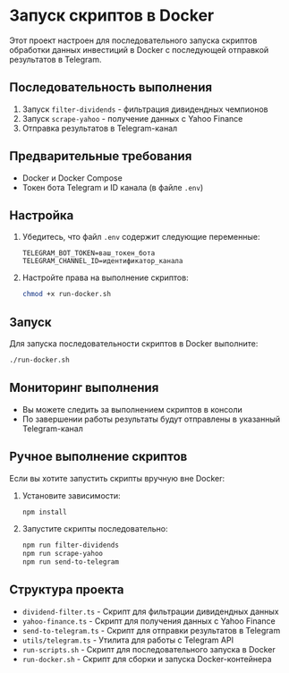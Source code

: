 # Запуск скриптов в Docker

Этот проект настроен для последовательного запуска скриптов обработки данных инвестиций в Docker с последующей отправкой результатов в Telegram.

## Последовательность выполнения

1. Запуск `filter-dividends` - фильтрация дивидендных чемпионов
2. Запуск `scrape-yahoo` - получение данных с Yahoo Finance
3. Отправка результатов в Telegram-канал

## Предварительные требования

- Docker и Docker Compose
- Токен бота Telegram и ID канала (в файле `.env`)

## Настройка

1. Убедитесь, что файл `.env` содержит следующие переменные:

   ```
   TELEGRAM_BOT_TOKEN=ваш_токен_бота
   TELEGRAM_CHANNEL_ID=идентификатор_канала
   ```

2. Настройте права на выполнение скриптов:
   ```bash
   chmod +x run-docker.sh
   ```

## Запуск

Для запуска последовательности скриптов в Docker выполните:

```bash
./run-docker.sh
```

## Мониторинг выполнения

- Вы можете следить за выполнением скриптов в консоли
- По завершении работы результаты будут отправлены в указанный Telegram-канал

## Ручное выполнение скриптов

Если вы хотите запустить скрипты вручную вне Docker:

1. Установите зависимости:

   ```bash
   npm install
   ```

2. Запустите скрипты последовательно:
   ```bash
   npm run filter-dividends
   npm run scrape-yahoo
   npm run send-to-telegram
   ```

## Структура проекта

- `dividend-filter.ts` - Скрипт для фильтрации дивидендных данных
- `yahoo-finance.ts` - Скрипт для получения данных с Yahoo Finance
- `send-to-telegram.ts` - Скрипт для отправки результатов в Telegram
- `utils/telegram.ts` - Утилита для работы с Telegram API
- `run-scripts.sh` - Скрипт для последовательного запуска в Docker
- `run-docker.sh` - Скрипт для сборки и запуска Docker-контейнера
